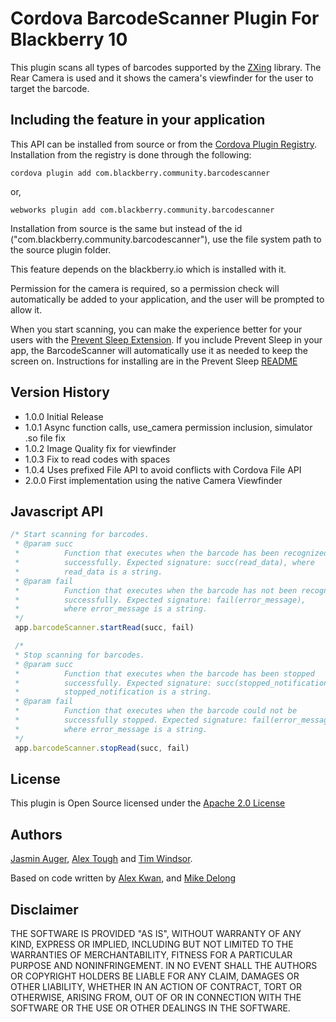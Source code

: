 Cordova BarcodeScanner Plugin For Blackberry 10
===============================================

This plugin scans all types of barcodes supported by the [ZXing](https://github.com/blackberry/zxing) library. 
The Rear Camera is used and it shows the camera's viewfinder for the user to target the barcode. 

## Including the feature in your application

This API can be installed from source or from the [Cordova Plugin Registry](http://plugins.cordova.io/). Installation from the registry is done through the following:

	cordova plugin add com.blackberry.community.barcodescanner

or,
	
	webworks plugin add com.blackberry.community.barcodescanner

Installation from source is the same but instead of the id ("com.blackberry.community.barcodescanner"), use the file system path to the source plugin folder.

This feature depends on the blackberry.io which is installed with it. 

Permission for the camera is required, so a permission check will automatically be added to your application, and the user will be prompted to allow it.

When you start scanning, you can make the experience better for your users with the [Prevent Sleep Extension](https://github.com/blackberry/WebWorks-Community-APIs/tree/master/BB10-Cordova/PreventSleep). If you include Prevent Sleep in your app, the BarcodeScanner will automatically use it as needed to keep the screen on. Instructions for installing are in the Prevent Sleep [README](https://github.com/blackberry/WebWorks-Community-APIs/blob/master/BB10-Cordova/PreventSleep/README.md)

## Version History

* 1.0.0 Initial Release
* 1.0.1 Async function calls, use_camera permission inclusion, simulator .so file fix
* 1.0.2 Image Quality fix for viewfinder
* 1.0.3 Fix to read codes with spaces
* 1.0.4 Uses prefixed File API to avoid conflicts with Cordova File API
* 2.0.0 First implementation using the native Camera Viewfinder

## Javascript API


```javascript
/* Start scanning for barcodes. 
 * @param succ
 *			Function that executes when the barcode has been recognized 
 *			successfully. Expected signature: succ(read_data), where 
 *			read_data is a string.
 * @param fail
 * 			Function that executes when the barcode has not been recognized 
 *			successfully. Expected signature: fail(error_message), 
 *			where error_message is a string.
 */
 app.barcodeScanner.startRead(succ, fail)

 /*
 * Stop scanning for barcodes.
 * @param succ
 *			Function that executes when the barcode has been stopped
 *			successfully. Expected signature: succ(stopped_notification), where 
 *			stopped_notification is a string.
 * @param fail
 * 			Function that executes when the barcode could not be 
 *			successfully stopped. Expected signature: fail(error_message), 
 *			where error_message is a string.
 */
 app.barcodeScanner.stopRead(succ, fail)

```

## License

This plugin is Open Source licensed under the [Apache 2.0 License](http://www.apache.org/licenses/LICENSE-2.0)

## Authors
[Jasmin Auger](https://github.com/FreakenK), [Alex Tough](https://github.com/alextoughg) and [Tim Windsor](https://github.com/timwindsor).

Based on code written by [Alex Kwan](https://github.com/greentea0), and [Mike Delong](https://github.com/mdelong)

## Disclaimer

THE SOFTWARE IS PROVIDED "AS IS", WITHOUT WARRANTY OF ANY KIND, EXPRESS OR IMPLIED, INCLUDING BUT NOT LIMITED TO THE WARRANTIES OF MERCHANTABILITY, FITNESS FOR A PARTICULAR PURPOSE AND NONINFRINGEMENT. IN NO EVENT SHALL THE AUTHORS OR COPYRIGHT HOLDERS BE LIABLE FOR ANY CLAIM, DAMAGES OR OTHER LIABILITY, WHETHER IN AN ACTION OF CONTRACT, TORT OR OTHERWISE, ARISING FROM, OUT OF OR IN CONNECTION WITH THE SOFTWARE OR THE USE OR OTHER DEALINGS IN THE SOFTWARE.